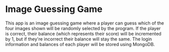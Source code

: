 # Image Guessing Game

This app is an image guessing game where a player can guess which of the four images shown will be randomly selected by the program. If the player is correct, their balance (which represents their score) will be incremented by 1, but if they're incorrect their balance will stay the same. The login information and balances of each player will be stored using MongoDB.
